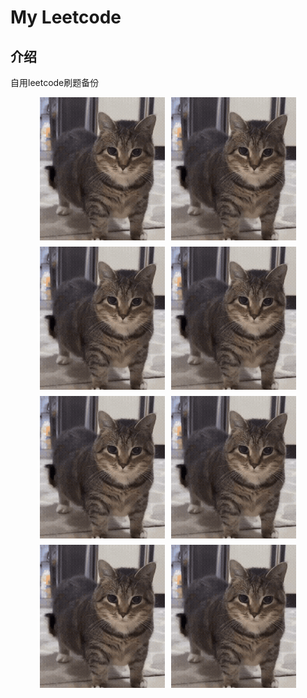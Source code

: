 # My Leetcode

## 介绍
自用leetcode刷题备份

<div style="display: flex; flex-wrap: wrap; gap: 10px; justify-content: center;">
  <img src="oiiai.gif" alt="gif" width="200" />
  <img src="oiiai.gif" alt="gif" width="200" />
  <img src="oiiai.gif" alt="gif" width="200" />
  <img src="oiiai.gif" alt="gif" width="200" />
  <img src="oiiai.gif" alt="gif" width="200" />
  <img src="oiiai.gif" alt="gif" width="200" />
  <img src="oiiai.gif" alt="gif" width="200" />
  <img src="oiiai.gif" alt="gif" width="200" />
</div>
